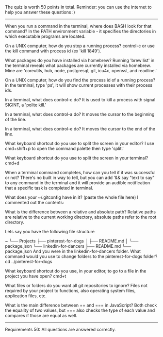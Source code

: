 The quiz is worth 50 points in total.
Reminder: you can use the internet to help you answer these questions :)
__________________________________________

When you run a command in the terminal, where does BASH look for that command?
In the PATH environment variable - it specifies the directories in which executable programs are located.

On a UNIX computer, how do you stop a running process?
control-c or use the kill command with process id (ex 'kill 1849').

What packages do you have installed via homebrew?
Running 'brew list' in the terminal reveals what packages are currently installed via homebrew. Mine are 'coreutils, hub, node,	postgresql,
git, icu4c, openssl, and readline.'

On a UNIX computer, how do you find the process id of a running process?
in the terminal, type 'ps', it will show current processes with their process ids.

In a terminal, what does control-c do?
It is used to kill a process with signal SIGINT, a 'polite kill.'

In a terminal, what does control-a do?
It moves the cursor to the beginning of the line.

In a terminal, what does control-e do?
It moves the cursor to the end of the line.

What keyboard shortcut do you use to split the screen in your editor?
I use cmd+shift+p to open the command palette then type 'split.'

What keyboard shortcut do you use to split the screen in your terminal?
cmd+d

When a terminal command completes, how can you tell if it was successful or not?
There's no built in way to tell, but you can add '&& say "text to say"' to any command in the terminal and it will provide an audible notification that a specific task is completed in terminal.  

What does your ~/.gitconfig have in it? (paste the whole file here)
I commented out the contents:
<!-- # This is Git's per-user configuration file.
[user]
# Please adapt and uncomment the following lines:
#    name = learner
#    email = brittanyterbush@gmail.com
[user]
    name = bterbs
    email = brittanyterbush@gmail.com -->

What is the difference between a relative and absolute path?
Relative paths are relative to the current working directory, absolute paths refer to the root directory.

Lets say you have the following file structure

~
└── Projects
    ├── pinterest-for-dogs
    │   ├── README.md
    │   └── package.json
    └── linkedin-for-dancers
        ├── README.md
        └── package.json
And you were in the linkedin-for-dancers folder. What command would you use to change folders to the pinterest-for-dogs folder?
cd ../pinterest-for-dogs

What keyboard shortcut do you use, in your editor, to go to a file in the project you have open? cmd+t

What files or folders do you want all git repositories to ignore?
Files not required by your project to functions, also operating system files, application files, etc.

What is the main difference between == and === in JavaScript?
Both check the equality of two values, but === also checks the type of each value and compares if those are equal as well.

__________________________________________
Requirements
 50: All questions are answered correctly.
